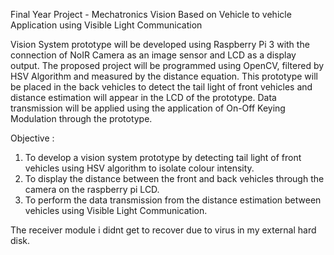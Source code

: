 Final Year Project - Mechatronics
Vision Based on Vehicle to vehicle Application using Visible Light Communication

Vision System prototype will be developed using Raspberry Pi 3 with the connection of NoIR Camera as an image sensor and LCD as a display output. The proposed project will be programmed using OpenCV, filtered by HSV Algorithm and measured by the distance equation. This prototype will be placed in the back vehicles to detect the tail light of front vehicles and distance estimation will appear in the LCD of the prototype. Data transmission will be applied using the application of On-Off Keying Modulation through the prototype.

Objective : 
1. To develop a vision system prototype by detecting tail light of front vehicles using HSV algorithm to isolate colour intensity.
2. To display the distance between the front and back vehicles through the camera on the raspberry pi LCD.
3. To perform the data transmission from the distance estimation between vehicles using Visible Light Communication.

The receiver module i didnt get to recover due to virus in my external hard disk.
